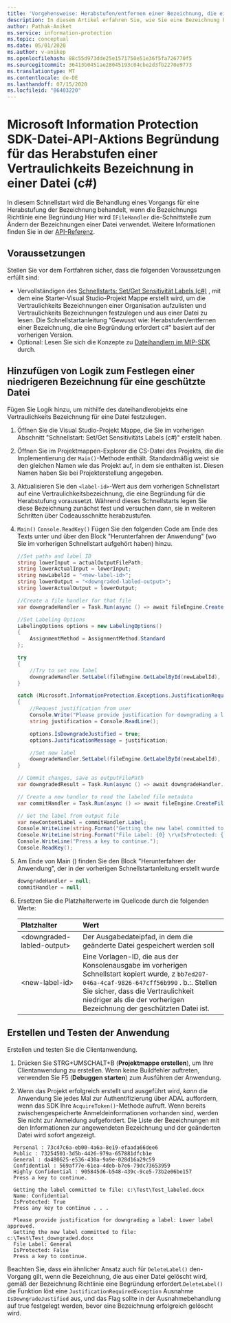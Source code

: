 ```yaml
---
title: 'Vorgehensweise: Herabstufen/entfernen einer Bezeichnung, die eine Begründung erfordert (c#)'
description: In diesem Artikel erfahren Sie, wie Sie eine Bezeichnung herabstufen oder entfernen, für die eine Begründung erforderlich ist.
author: Pathak-Aniket
ms.service: information-protection
ms.topic: conceptual
ms.date: 05/01/2020
ms.author: v-anikep
ms.openlocfilehash: 88c55d973dde25e1571750e51e36f5fa726770f5
ms.sourcegitcommit: 36413b0451ae28045193c04cbe2d3fb2270e9773
ms.translationtype: MT
ms.contentlocale: de-DE
ms.lasthandoff: 07/15/2020
ms.locfileid: "86403220"
---
```

# <a name="microsoft-information-protection-sdk-file-api---action-justification-for-lowering-a-sensitivity-label-on-a-file-c"></a>Microsoft Information Protection SDK-Datei-API-Aktions Begründung für das Herabstufen einer Vertraulichkeits Bezeichnung in einer Datei (c#)

In diesem Schnellstart wird die Behandlung eines Vorgangs für eine Herabstufung der Bezeichnung behandelt, wenn die Bezeichnungs Richtlinie eine Begründung Hier wird `IFileHandler` die-Schnittstelle zum Ändern der Bezeichnungen einer Datei verwendet. Weitere Informationen finden Sie in der [API-Referenz](/dotnet/api/?term=microsoft.informationprotection).

## <a name="prerequisites"></a>Voraussetzungen

Stellen Sie vor dem Fortfahren sicher, dass die folgenden Voraussetzungen erfüllt sind:

- Vervollständigen des [Schnellstarts: Set/Get Sensitivität Labels (c#)](quick-file-set-get-label-csharp.md) , mit dem eine Starter-Visual Studio-Projekt Mappe erstellt wird, um die Vertraulichkeits Bezeichnungen einer Organisation aufzulisten und Vertraulichkeits Bezeichnungen festzulegen und aus einer Datei zu lesen. Die Schnellstartanleitung "Gewusst wie: Herabstufen/entfernen einer Bezeichnung, die eine Begründung erfordert c#" basiert auf der vorherigen Version.
- Optional: Lesen Sie sich die Konzepte zu [Dateihandlern im MIP-SDK](concept-handler-file-cpp.md) durch.

## <a name="add-logic-to-set-a-lower-label-to-a-protected-file"></a>Hinzufügen von Logik zum Festlegen einer niedrigeren Bezeichnung für eine geschützte Datei

Fügen Sie Logik hinzu, um mithilfe des dateihandlerobjekts eine Vertraulichkeits Bezeichnung für eine Datei festzulegen.

1. Öffnen Sie die Visual Studio-Projekt Mappe, die Sie im vorherigen Abschnitt "Schnellstart: Set/Get Sensitivitäts Labels (c#)" erstellt haben.

2. Öffnen Sie im Projektmappen-Explorer die CS-Datei des Projekts, die die Implementierung der `Main()`-Methode enthält. Standardmäßig weist sie den gleichen Namen wie das Projekt auf, in dem sie enthalten ist. Diesen Namen haben Sie bei Projekterstellung angegeben.

3. Aktualisieren Sie den `<label-id>`-Wert aus dem vorherigen Schnellstart auf eine Vertraulichkeitsbezeichnung, die eine Begründung für die Herabstufung voraussetzt. Während dieses Schnellstarts legen Sie diese Bezeichnung zunächst fest und versuchen dann, sie in weiteren Schritten über Codeausschnitte herabzustufen.

4. `Main()` `Console.ReadKey()` Fügen Sie den folgenden Code am Ende des Texts unter und über den Block "Herunterfahren der Anwendung" (wo Sie im vorherigen Schnellstart aufgehört haben) hinzu.

    ```csharp
    //Set paths and label ID
    string lowerInput = actualOutputFilePath;
    string lowerActualInput = lowerInput;
    string newLabelId = "<new-label-id>";
    string lowerOutput = "<downgraded-labled-output>";
    string lowerActualOutput = lowerOutput;

    //Create a file handler for that file
    var downgradeHandler = Task.Run(async () => await fileEngine.CreateFileHandlerAsync(lowerInput, lowerActualInput, true)).Result;

    //Set Labeling Options
    LabelingOptions options = new LabelingOptions()
    {
        AssignmentMethod = AssignmentMethod.Standard
    };

    try
    {
        //Try to set new label
        downgradeHandler.SetLabel(fileEngine.GetLabelById(newLabelId), options, new ProtectionSettings());
    }

    catch (Microsoft.InformationProtection.Exceptions.JustificationRequiredException)
    {
        //Request justification from user
        Console.Write("Please provide justification for downgrading a label: ");
        string justification = Console.ReadLine();

        options.IsDowngradeJustified = true;
        options.JustificationMessage = justification;

        //Set new label
        downgradeHandler.SetLabel(fileEngine.GetLabelById(newLabelId), options, new ProtectionSettings());
    }

    // Commit changes, save as outputFilePath
    var downgradedResult = Task.Run(async () => await downgradeHandler.CommitAsync(lowerActualOutput)).Result;

    // Create a new handler to read the labeled file metadata
    var commitHandler = Task.Run(async () => await fileEngine.CreateFileHandlerAsync(lowerOutput, lowerActualOutput, true)).Result;

    // Get the label from output file
    var newContentLabel = commitHandler.Label;
    Console.WriteLine(string.Format("Getting the new label committed to file: {0}", lowerOutput));
    Console.WriteLine(string.Format("File Label: {0} \r\nIsProtected: {1}", newContentLabel.Label.Name, newContentLabel.IsProtectionAppliedFromLabel.ToString()));
    Console.WriteLine("Press a key to continue.");
    Console.ReadKey();

    ```

5. Am Ende von Main () finden Sie den Block "Herunterfahren der Anwendung", der in der vorherigen Schnellstartanleitung erstellt wurde

    ````csharp
    downgradeHandler = null;
    commitHandler = null;
    ````

6. Ersetzen Sie die Platzhalterwerte im Quellcode durch die folgenden Werte:

   | Platzhalter | Wert |
   |:----------- |:----- |
   | \<downgraded-labled-output\> | Der Ausgabedateipfad, in dem die geänderte Datei gespeichert werden soll |
   | \<new-label-id\> | Eine Vorlagen-ID, die aus der Konsolenausgabe im vorherigen Schnellstart kopiert wurde, z `bb7ed207-046a-4caf-9826-647cff56b990` . b.:. Stellen Sie sicher, dass die Vertraulichkeit niedriger als die der vorherigen Bezeichnung der geschützten Datei ist. |

## <a name="build-and-test-the-application"></a>Erstellen und Testen der Anwendung

Erstellen und testen Sie die Clientanwendung.

1. Drücken Sie STRG+UMSCHALT+B (**Projektmappe erstellen**), um Ihre Clientanwendung zu erstellen. Wenn keine Buildfehler auftreten, verwenden Sie F5 (**Debuggen starten**) zum Ausführen der Anwendung.

2. Wenn das Projekt erfolgreich erstellt und ausgeführt wird, *kann* die Anwendung Sie jedes Mal zur Authentifizierung über ADAL auffordern, wenn das SDK Ihre `AcquireToken()`-Methode aufruft. Wenn bereits zwischengespeicherte Anmeldeinformationen vorhanden sind, werden Sie nicht zur Anmeldung aufgefordert. Die Liste der Bezeichnungen mit den Informationen zur angewendeten Bezeichnung und der geänderten Datei wird sofort angezeigt.

  ```console
    Personal : 73c47c6a-eb00-4a6a-8e19-efaada66dee6
    Public : 73254501-3d5b-4426-979a-657881dfcb1e
    General : da480625-e536-430a-9a9e-028d16a29c59
    Confidential : 569af77e-61ea-4deb-b7e6-79dc73653959
    Highly Confidential : 905845d6-b548-439c-9ce5-73b2e06be157
    Press a key to continue.

    Getting the label committed to file: c:\Test\Test_labeled.docx
    Name: Confidential
    IsProtected: True
    Press any key to continue . . .

    Please provide justification for downgrading a label: Lower label approved.
    Getting the new label committed to file: c:\Test\Test_downgraded.docx
    File Label: General
    IsProtected: False
    Press a key to continue.
   ```

Beachten Sie, dass ein ähnlicher Ansatz auch für `DeleteLabel()` den-Vorgang gilt, wenn die Bezeichnung, die aus einer Datei gelöscht wird, gemäß der Bezeichnung Richtlinie eine Begründung erfordert.`DeleteLabel()` die Funktion löst eine `JustificationRequiredException` Ausnahme `IsDowngradeJustified` aus, und das Flag sollte in der Ausnahmebehandlung auf true festgelegt werden, bevor eine Bezeichnung erfolgreich gelöscht wird.